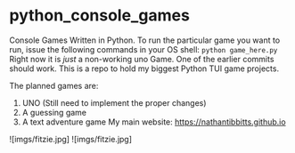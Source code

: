 # python_console_games
Console Games Written in Python. To run the particular game you want to run, issue the following commands in your OS shell:
`python game_here.py`
Right now it is _just_ a non-working uno Game. One of the earlier commits should work. This is a repo to hold my biggest Python TUI game projects.

The planned games are:

1. UNO (Still need to implement the proper changes)
2. A guessing game
3. A text adventure game
My main website:
https://nathantibbitts.github.io

![imgs/fitzie.jpg]
![imgs/fitzie.jpg]
